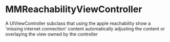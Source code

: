 MMReachabilityViewController
============================

A UIViewController subclass that using the apple reachability show a 'missing internet connection' content automatically adjusting the content or overlaying the view owned by the controller
